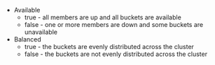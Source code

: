- Available
  - true - all members are up and all buckets are available
  - false - one or more members are down and some buckets are unavailable
- Balanced
  - true - the buckets are evenly distributed across the cluster
  - false - the buckets are not evenly distributed across the cluster
